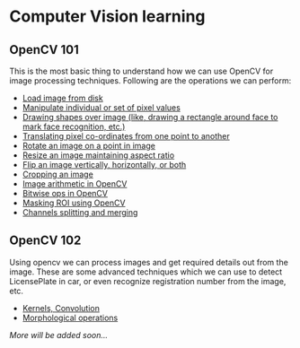 # Computer Vision learning

## OpenCV 101

This is the most basic thing to understand how we can use OpenCV for image processing techniques. Following are the operations we can perform:

- [Load image from disk](OpenCV-101/01.opencv-load-image/load_image_opencv.py)
- [Manipulate individual or set of pixel values](OpenCV-101/02.opencv-getting-setting/opencv_getting_setting.py)
- [Drawing shapes over image (like, drawing a rectangle around face to mark face recognition, etc.)](OpenCV-101/03.opencv-drawing/image_drawing.py)
- [Translating pixel co-ordinates from one point to another](OpenCV-101/04.opencv-translate/opencv_translate.py)
- [Rotate an image on a point in image](OpenCV-101/05.opencv-rotate/opencv_rotate.py)
- [Resize an image maintaining aspect ratio](OpenCV-101/06.opencv-resizing/opencv_resize.py)
- [Flip an image vertically, horizontally, or both](OpenCV-101/07.opencv-flipping/opencv_flip.py)
- [Cropping an image](OpenCV-101/08.opencv-cropping/opencv_crop.py)
- [Image arithmetic in OpenCV](OpenCV-101/09.opencv-image-arithmetic/image_arithmetic.py)
- [Bitwise ops in OpenCV](OpenCV-101/10.opencv-bitwise/opencv_bitwise.py)
- [Masking ROI using OpenCV](OpenCV-101/11.opencv-masking/opencv_masking.py)
- [Channels splitting and merging](OpenCV-101/12.opencv-split-merge/opencv_channels.py)

## OpenCV 102

Using opencv we can process images and get required details out from the image. These are some advanced techniques which we can use to detect LicensePlate in car, or even recognize registration number from the image, etc.

- [Kernels, Convolution](OpenCV-102/01.convolutions-opencv/convolutions.py)
- [Morphological operations](OpenCV-102/02.morphological-operations/morphological_ops.py)

_More will be added soon..._

